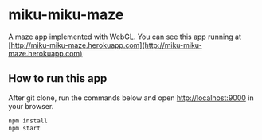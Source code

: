miku-miku-maze
==================================
A maze app implemented with WebGL.
You can see this app running at [http://miku-miku-maze.herokuapp.com](http://miku-miku-maze.herokuapp.com)

## How to run this app
After git clone, run the commands below and open [http://localhost:9000](http://localhost:9000) in your browser.
```bash
npm install
npm start
```
